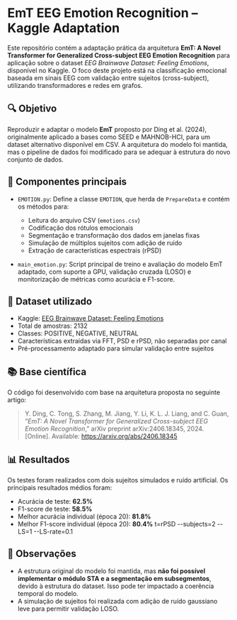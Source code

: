 # EmT EEG Emotion Recognition – Kaggle Adaptation

Este repositório contém a adaptação prática da arquitetura **EmT: A Novel Transformer for Generalized Cross-subject EEG Emotion Recognition** para aplicação sobre o dataset *EEG Brainwave Dataset: Feeling Emotions*, disponível no Kaggle. O foco deste projeto está na classificação emocional baseada em sinais EEG com validação entre sujeitos (cross-subject), utilizando transformadores e redes em grafos.

## 🔍 Objetivo

Reproduzir e adaptar o modelo **EmT** proposto por Ding et al. (2024), originalmente aplicado a bases como SEED e MAHNOB-HCI, para um dataset alternativo disponível em CSV. A arquitetura do modelo foi mantida, mas o pipeline de dados foi modificado para se adequar à estrutura do novo conjunto de dados.

## 🧩 Componentes principais

- `EMOTION.py`: Define a classe `EMOTION`, que herda de `PrepareData` e contém os métodos para:
  - Leitura do arquivo CSV (`emotions.csv`)
  - Codificação dos rótulos emocionais
  - Segmentação e transformação dos dados em janelas fixas
  - Simulação de múltiplos sujeitos com adição de ruído
  - Extração de características espectrais (rPSD)

- `main_emotion.py`: Script principal de treino e avaliação do modelo EmT adaptado, com suporte a GPU, validação cruzada (LOSO) e monitorização de métricas como acurácia e F1-score.

## 🧪 Dataset utilizado

- Kaggle: [EEG Brainwave Dataset: Feeling Emotions](https://www.kaggle.com/datasets/debarshichanda/eeg-brainwave-dataset-feeling-emotions)
- Total de amostras: 2132
- Classes: POSITIVE, NEGATIVE, NEUTRAL
- Características extraídas via FFT, PSD e rPSD, não separadas por canal
- Pré-processamento adaptado para simular validação entre sujeitos

## 📚 Base científica

O código foi desenvolvido com base na arquitetura proposta no seguinte artigo:

> Y. Ding, C. Tong, S. Zhang, M. Jiang, Y. Li, K. L. J. Liang, and C. Guan, “*EmT: A Novel Transformer for Generalized Cross-subject EEG Emotion Recognition*,” arXiv preprint arXiv:2406.18345, 2024. [Online]. Available: https://arxiv.org/abs/2406.18345

## 📊 Resultados

Os testes foram realizados com dois sujeitos simulados e ruído artificial. Os principais resultados médios foram:

- Acurácia de teste: **62.5%**
- F1-score de teste: **58.5%**
- Melhor acurácia individual (época 20): **81.8%**
- Melhor F1-score individual (época 20): **80.4%**
t=rPSD --subjects=2 --LS=1 --LS-rate=0.1

## 📎 Observações

- A estrutura original do modelo foi mantida, mas **não foi possível implementar o módulo STA e a segmentação em subsegmentos**, devido à estrutura do dataset. Isso pode ter impactado a coerência temporal do modelo.
- A simulação de sujeitos foi realizada com adição de ruído gaussiano leve para permitir validação LOSO.
